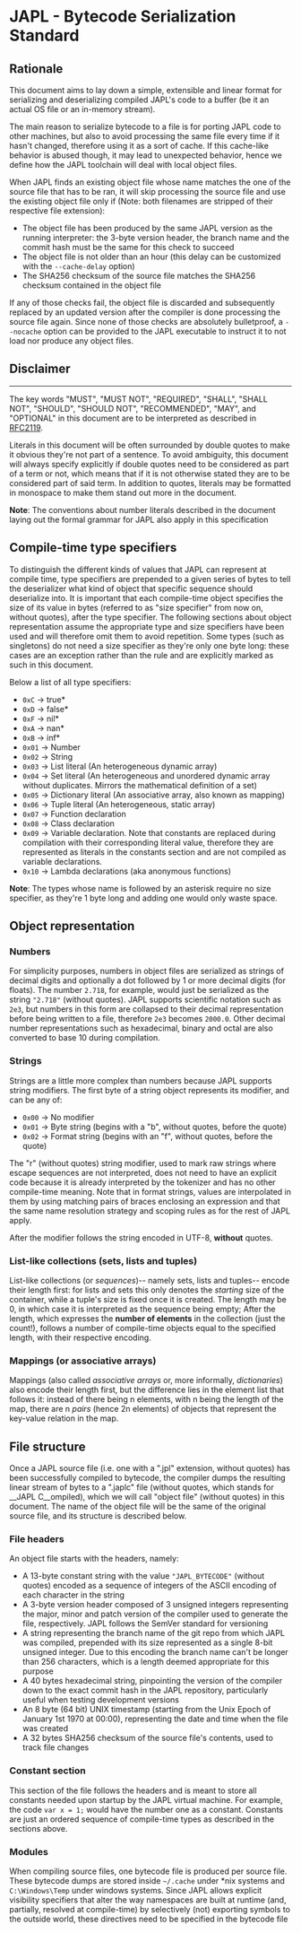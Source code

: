 # JAPL - Bytecode Serialization Standard

## Rationale
This document aims to lay down a simple, extensible and linear format for serializing and deserializing
compiled JAPL's code to a buffer (be it an actual OS file or an in-memory stream).


The main reason to serialize bytecode to a file is for porting JAPL code to other machines, but also to avoid processing the same file every time if it hasn't changed, therefore using it as a sort of cache. If this cache-like behavior is abused though, it may lead to unexpected behavior, hence we define how the JAPL toolchain will deal with local object files.

When JAPL finds an existing object file whose name matches the one of the source file that has to be ran, it will skip processing the source file and use the existing object file only if (Note: both filenames are stripped of their respective file extension):

- The object file has been produced by the same JAPL version as the running interpreter: the 3-byte version header, the branch name and the commit hash must be the same for this check to succeed
- The object file is not older than an hour (this delay can be customized with the `--cache-delay` option)
- The SHA256 checksum of the source file matches the SHA256 checksum contained in the object file

If any of those checks fail, the object file is discarded and subsequently replaced by an updated version after the compiler is done processing the source file again. Since none of those checks are absolutely bulletproof, a `--nocache` option can be provided to the JAPL executable to instruct it to not load nor produce any object files.


## Disclaimer
----------------------------------------------
The key words "MUST", "MUST NOT", "REQUIRED", "SHALL", "SHALL NOT", "SHOULD", "SHOULD NOT", "RECOMMENDED", "MAY", and
"OPTIONAL" in this document are to be interpreted as described in [RFC2119](https://datatracker.ietf.org/doc/html/rfc2119).

Literals in this document will be often surrounded by double quotes to make it obvious they're not part of a sentence. To
avoid ambiguity, this document will always specify explicitly if double quotes need to be considered as part of a term or not,
which means that if it is not otherwise stated they are to be considered part of said term. In addition to quotes, literals
may be formatted in monospace to make them stand out more in the document.

__Note__: The conventions about number literals described in the document laying out the formal grammar for JAPL also apply in this specification

## Compile-time type specifiers

To distinguish the different kinds of values that JAPL can represent at compile time, type specifiers are prepended to a given series of bytes to tell the deserializer what kind of object that specific sequence should deserialize into. It is important that each compile-time object specifies the size of its value in bytes (referred to as "size specifier" from now on, without quotes), after the type specifier. The following sections about object representation assume the appropriate type and size specifiers have been used and will therefore omit them to avoid repetition. Some types (such as singletons) do not need a size specifier as they're only one byte long: these cases are an exception rather than the rule and are explicitly marked as such in this document.

Below a list of all type specifiers:

- `0xC` -> true*
- `0xD` -> false*
- `0xF` -> nil*
- `0xA` -> nan*
- `0xB` -> inf*
- `0x01` -> Number
- `0x02` -> String
- `0x03` -> List literal (An heterogeneous dynamic array)
- `0x04` -> Set literal  (An heterogeneous and unordered dynamic array without duplicates. Mirrors the mathematical definition of a set)
- `0x05` -> Dictionary literal  (An associative array, also known as mapping)
- `0x06` -> Tuple literal (An heterogeneous, static array)
- `0x07` -> Function declaration
- `0x08` -> Class declaration
- `0x09` -> Variable declaration. Note that constants are replaced during compilation with their corresponding literal value, therefore they are represented as literals in the constants section and are not compiled as variable declarations.
- `0x10` -> Lambda declarations (aka anonymous functions)


__Note__: The types whose name is followed by an asterisk require no size specifier, as they're 1 byte long and adding one would only waste space.

## Object representation

### Numbers

For simplicity purposes, numbers in object files are serialized as strings of decimal digits and optionally a dot followed by 1 or more decimal digits (for floats). The number `2.718`, for example, would just be serialized as the string `"2.718"` (without quotes). JAPL supports scientific notation such as `2e3`, but numbers in this form are collapsed to their decimal representation before being written to a file, therefore `2e3` becomes `2000.0`. Other decimal number representations such as hexadecimal, binary and octal are also converted to base 10 during compilation.

### Strings

Strings are a little more complex than numbers because JAPL supports string modifiers. The first byte of a string object represents its modifier, and can be any of:

- `0x00` -> No modifier
- `0x01` -> Byte string (begins with a "b", without quotes, before the quote)
- `0x02` -> Format string (begins with an "f", without quotes, before the quote)

The "r" (without quotes) string modifier, used to mark raw strings where escape sequences are not interpreted, does not need to have an explicit code because it is already interpreted by the tokenizer and has no other compile-time meaning. Note that in format strings, values are interpolated in them by using matching pairs of braces enclosing an expression and that the same name resolution strategy and scoping rules as for the rest of JAPL apply.

After the modifier follows the string encoded in UTF-8, __without__ quotes.


### List-like collections (sets, lists and tuples)
List-like collections (or _sequences_)-- namely sets, lists and tuples-- encode their length first: for lists and sets this only denotes the _starting_ size of the container, while a tuple's size is fixed once it is created. The length may be 0, in which case it is interpreted as the sequence being empty; After the length, which expresses the __number of elements__ in the collection (just the count!), follows a number of compile-time objects equal to the specified length, with their respective encoding.

### Mappings (or associative arrays)

Mappings (also called _associative arrays_ or, more informally, _dictionaries_) also encode their length first, but the difference lies in the element list that follows it: instead of there being n elements, with n being the length of the map, there are n _pairs_  (hence 2n elements) of objects that represent the key-value relation in the map.

## File structure

Once a JAPL source file (i.e. one with a ".jpl" extension, without quotes) has been successfully compiled to bytecode, the compiler dumps the resulting linear stream of bytes to a ".japlc" file (without quotes, which stands for __JAPL C__ompiled), which we will call "object file" (without quotes) in this document. The name of the object file will be the same of the original source file, and its structure is described below.

### File headers

An object file starts with the headers, namely:

- A 13-byte constant string with the value `"JAPL_BYTECODE"` (without quotes) encoded as a sequence of integers of the ASCII encoding of each character in the string
- A 3-byte version header composed of 3 unsigned integers representing the major, minor and patch version of the compiler used to generate the file, respectively. JAPL follows the SemVer standard for versioning
- A string representing the branch name of the git repo from which JAPL was compiled, prepended with its size represented as a single 8-bit unsigned integer. Due to this encoding the branch name can't be longer than 256 characters, which is a length deemed appropriate for this purpose
- A 40 bytes hexadecimal string, pinpointing the version of the compiler down to the exact commit hash in the JAPL repository, particularly useful when testing development versions
- An 8 byte (64 bit) UNIX timestamp (starting from the Unix Epoch of January 1st 1970 at 00:00), representing the date and time when the file was created
- A 32 bytes SHA256 checksum of the source file's contents, used to track file changes

### Constant section

This section of the file follows the headers and is meant to store all constants needed upon startup by the JAPL virtual machine. For example, the code `var x = 1;` would have the number one as a constant. Constants are just an ordered sequence of compile-time types as described in the sections above.

### Modules

When compiling source files, one bytecode file is produced per source file. These bytecode dumps are stored inside `~/.cache` under *nix systems and `C:\Windows\Temp` under windows systems. Since JAPL allows explicit visibility specifiers that alter the way namespaces are built at runtime (and, partially, resolved at compile-time) by selectively
(not) exporting symbols to the outside world, these directives need to be specified in the bytecode file